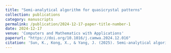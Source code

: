 ```yaml
---
title: "Semi-analytical algorithm for quasicrystal patterns"
collection: publications
category: manuscripts
permalink: /publication/2024-12-17-paper-title-number-1
date: 2024-12-17
venue: 'Computers and Mathematics with Applications'
paperurl: "https://doi.org/10.1016/j.camwa.2024.12.016"
citation: 'Sun, K., Kong, X., & Yang, J. (2025). Semi-analytical algorithm for quasicrystal patterns. Computers & Mathematics with Applications, 180, 130-143.'
---
```

